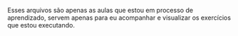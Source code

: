 Esses arquivos são apenas as aulas que estou em processo de aprendizado, servem apenas para eu acompanhar e visualizar os exercícios que estou executando. 
